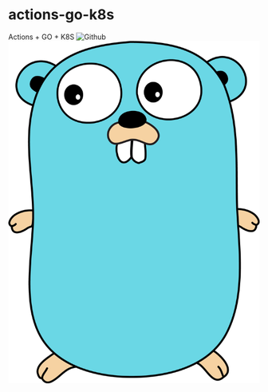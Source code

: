 # actions-go-k8s
Actions + GO + K8S
![Github](https://ist.mit.edu/sites/default/files/styles/news_image_node/public/news_images/github_silhouette-740x555.jpg?itok=2xhUmVO3 "Github")![Gopher](https://raw.githubusercontent.com/golang-samples/gopher-vector/master/gopher.png "Gopher")
